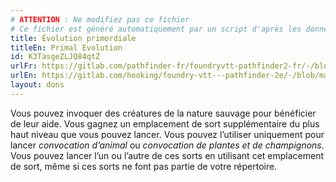 ```yaml
---
# ATTENTION : Ne modifiez pas ce fichier
# Ce fichier est généré automatiquement par un script d'après les données du module Foundry VTT officiel et de sa traduction
title: Évolution primordiale
titleEn: Primal Evolution
id: K3TasgeZLJQ84qtZ
urlFr: https://gitlab.com/pathfinder-fr/foundryvtt-pathfinder2-fr/-/blob/master/data/feats/K3TasgeZLJQ84qtZ.htm
urlEn: https://gitlab.com/hooking/foundry-vtt---pathfinder-2e/-/blob/master/packs/data/feats.db/primal-evolution.json
layout: dons
---
```

Vous pouvez invoquer des créatures de la nature sauvage pour bénéficier de leur aide. Vous gagnez un emplacement de sort supplémentaire du plus haut niveau que vous pouvez lancer. Vous pouvez l’utiliser uniquement pour lancer *convocation d’animal* ou *convocation de plantes et de champignons*. Vous pouvez lancer l’un ou l’autre de ces sorts en utilisant cet emplacement de sort, même si ces sorts ne font pas partie de votre répertoire.
